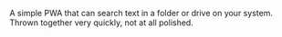 A simple PWA that can search text in a folder or drive on your system. Thrown together very quickly, not at all polished.
